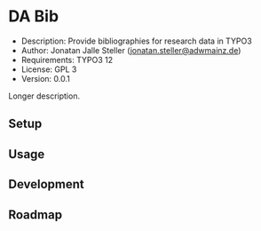 # DA Bib

- Description: Provide bibliographies for research data in TYPO3
- Author: Jonatan Jalle Steller ([jonatan.steller@adwmainz.de](mailto:jonatan.steller@adwmainz.de))
- Requirements: TYPO3 12
- License: GPL 3
- Version: 0.0.1

Longer description.

## Setup

## Usage

## Development

## Roadmap
